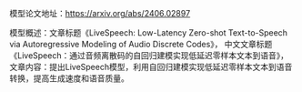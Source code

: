 模型论文地址：https://arxiv.org/abs/2406.02897

模型概述：文章标题《LiveSpeech: Low-Latency Zero-shot Text-to-Speech via Autoregressive Modeling of Audio Discrete Codes》，
中文文章标题《LiveSpeech：通过音频离散码的自回归建模实现低延迟零样本文本到语音》，
文章内容：提出LiveSpeech模型，利用自回归建模实现低延迟零样本文本到语音转换，提高生成速度和语音质量。
